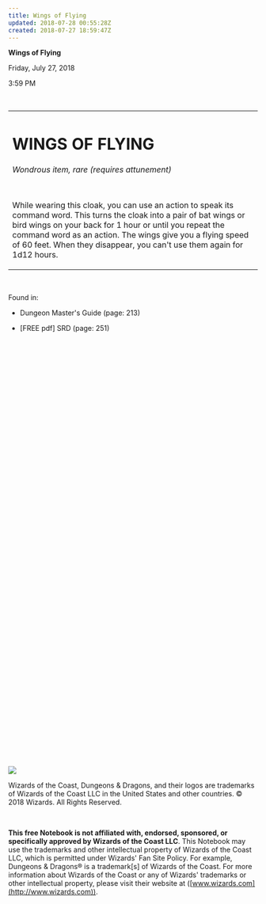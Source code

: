 ```yaml
---
title: Wings of Flying
updated: 2018-07-28 00:55:28Z
created: 2018-07-27 18:59:47Z
---
```


**Wings of Flying**

Friday, July 27, 2018

3:59 PM

 

<table><tbody><tr class="odd"><td><h1 id="wings-of-flying"><strong>WINGS OF FLYING</strong></h1><p><em>Wondrous item, rare (requires attunement)</em></p><p> </p><p>While wearing this cloak, you can use an action to speak its command word. This turns the cloak into a pair of bat wings or bird wings on your back for 1 hour or until you repeat the command word as an action. The wings give you a flying speed of 60 feet. When they disappear, you can't use them again for 1d12 hours.</p></td></tr></tbody></table>

 

Found in:

-   Dungeon Master's Guide (page: 213)

-   \[FREE pdf\] SRD (page: 251)

##  

 

 

 

 

 

 

 

 

 

 

 

 

 

 

 

 

 

 

 

 

 

 

 

 

 

 

![](tmp\media\image1.png)

Wizards of the Coast, Dungeons & Dragons, and their logos are trademarks of Wizards of the Coast LLC in the United States and other countries. © 2018 Wizards. All Rights Reserved.

 

**This free Notebook is not affiliated with, endorsed, sponsored, or specifically approved by Wizards of the Coast LLC**. This Notebook may use the trademarks and other intellectual property of Wizards of the Coast LLC, which is permitted under Wizards' Fan Site Policy. For example, Dungeons & Dragons® is a trademark\[s\] of Wizards of the Coast. For more information about Wizards of the Coast or any of Wizards' trademarks or other intellectual property, please visit their website at ([www.wizards.com](http://www.wizards.com)).

